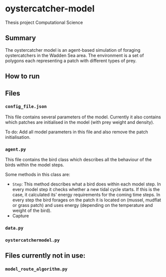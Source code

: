 # oystercatcher-model
Thesis project Computational Science

## Summary
The oystercatcher model is an agent-based simulation of foraging oystercatchers in the Wadden Sea area. The environment is a set of polygons each representing a patch with different types of prey. 

## How to run

## Files

### ``config_file.json``
This file contains several parameters of the model. Currently it also contains which patches are initialised in the model (with prey weight and density).

To do: Add all model parameters in this file and also remove the patch initialisation.

### ``agent.py``
This file contains the bird class which describes all the behaviour of the birds within the model steps. 

Some methods in this class are:
- ``Step``: This method describes what a bird does within each model step. In every model step it checks whether a new tidal cycle starts. If this is the case, it calculated its' energy requirements for the coming time steps. In every step the bird forages on the patch it is located on (mussel, mudflat or grass patch) and uses energy (depending on the temperature and weight of the bird). 
- Capture

### ``data.py``

### ``oystercatchermodel.py``

## Files currently not in use:

### ``model_route_algorithm.py``
